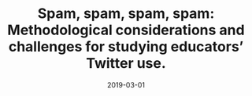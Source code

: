 ---
types: ["publication"]
date: 2019-03-01
layout: publication
publication_types: "conference presentation"
title: "Spam, spam, spam, spam: Methodological considerations and challenges for studying educators’ Twitter use."
co-authors: ["Jeff Carpenter","Matt Koehler","Bret Staudt Willet"]
outlets: ["Society for Information Technology and Teacher Education"]
projects: [""]
topics: ["social media","Twitter","research methodology and ethics","teacher professional learning","informal learning","teacher-focused Twitter hashtags"]
methods: ["digital methods","Twitter API"]
link: ""
link_type: "" 
summary: ""
citation: 'Carpenter, J., Koehler, M., Staudt Willet, K. B., & <strong>Greenhalgh</strong>, S. P. (2019). Spam, spam, spam, spam: Methodological considerations and challenges for studying educators’ Twitter use. In K. Graziano (Ed.), <em>Proceedings of Society for Information Technology and Teacher Education International Conference 2019</em> (pp. 2702-2711). Waynesville, NC: Association for the Advancement of Computing in Education (AACE).'

---